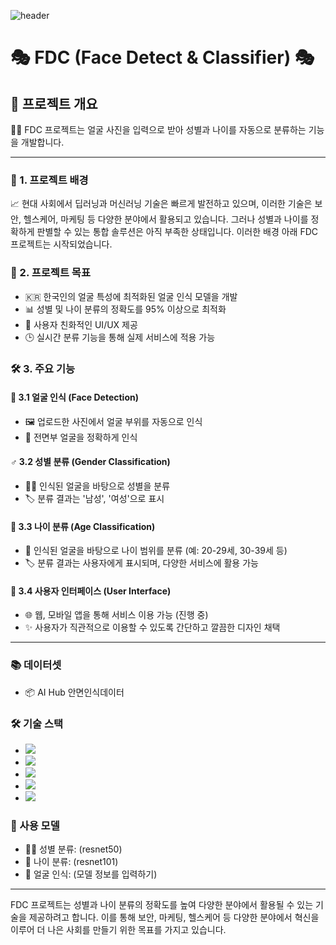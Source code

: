 ![header](https://capsule-render.vercel.app/api?&height=200&type=waving&text=TJE_3rd_project-2)
# 🎭 FDC (Face Detect & Classifier) 🎭

## 🌟 프로젝트 개요

👩👨 FDC 프로젝트는 얼굴 사진을 입력으로 받아 성별과 나이를 자동으로 분류하는 기능을 개발합니다.

---

### 📌 1. 프로젝트 배경

📈 현대 사회에서 딥러닝과 머신러닝 기술은 빠르게 발전하고 있으며, 이러한 기술은 보안, 헬스케어, 마케팅 등 다양한 분야에서 활용되고 있습니다. 그러나 성별과 나이를 정확하게 판별할 수 있는 통합 솔루션은 아직 부족한 상태입니다. 이러한 배경 아래 FDC 프로젝트는 시작되었습니다.

### 🎯 2. 프로젝트 목표

- 🇰🇷 한국인의 얼굴 특성에 최적화된 얼굴 인식 모델을 개발
- 📊 성별 및 나이 분류의 정확도를 95% 이상으로 최적화
- 🎨 사용자 친화적인 UI/UX 제공
- 🕒 실시간 분류 기능을 통해 실제 서비스에 적용 가능

### 🛠️ 3. 주요 기능

#### 🧑 3.1 얼굴 인식 (Face Detection)

- 🖼️ 업로드한 사진에서 얼굴 부위를 자동으로 인식
- 📸 전면부 얼굴을 정확하게 인식

#### ♂️ 3.2 성별 분류 (Gender Classification)

- 👱‍♂️ 인식된 얼굴을 바탕으로 성별을 분류
- 🏷️ 분류 결과는 '남성', '여성'으로 표시

#### 📅 3.3 나이 분류 (Age Classification)

- 🧓 인식된 얼굴을 바탕으로 나이 범위를 분류 (예: 20-29세, 30-39세 등)
- 🏷️ 분류 결과는 사용자에게 표시되며, 다양한 서비스에 활용 가능

#### 📱 3.4 사용자 인터페이스 (User Interface)

- 🌐 웹, 모바일 앱을 통해 서비스 이용 가능 (진행 중)
- ✨ 사용자가 직관적으로 이용할 수 있도록 간단하고 깔끔한 디자인 채택

---

### 📚 데이터셋

- 📦 AI Hub 안면인식데이터

### 🛠️ 기술 스택

- <img src="https://img.shields.io/badge/Python-3776AB?style=for-the-badge&logo=Python&logoColor=white">
- <img src="https://img.shields.io/badge/Django-092E20?style=for-the-badge&logo=Django&logoColor=white">
- <img src="https://img.shields.io/badge/Pytorch-EE4C2C?style=for-the-badge&logo=Pytorch&logoColor=white">
- <img src="https://img.shields.io/badge/GitHub-181717?style=for-the-badge&logo=GitHub&logoColor=white">
- <img src="https://img.shields.io/badge/Jupyter-F37626?style=for-the-badge&logo=Jupyter&logoColor=white">

### 📄 사용 모델

- 👱‍♂️ 성별 분류: (resnet50)
- 🧓 나이 분류: (resnet101)
- 🧑 얼굴 인식: (모델 정보를 입력하기)

---

FDC 프로젝트는 성별과 나이 분류의 정확도를 높여 다양한 분야에서 활용될 수 있는 기술을 제공하려고 합니다. 이를 통해 보안, 마케팅, 헬스케어 등 다양한 분야에서 혁신을 이루어 더 나은 사회를 만들기 위한 목표를 가지고 있습니다.
